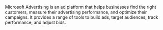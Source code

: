 Microsoft Advertising is an ad platform that helps businesses find the right customers, measure their advertising
performance, and optimize their campaigns. It provides a range of tools to build ads, target audiences, track
performance, and adjust bids.

